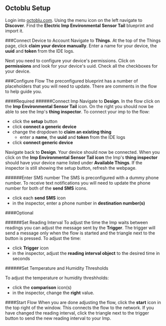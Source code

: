 ## Octoblu Setup
Login into [octoblu.com](https://app.octoblu.com/login?callbackUrl=%2Fdesign). Using the menu icon on the left navigate to **Discover**. Find the **Electric Imp Environmental Sensor Tail** blueprint and import it.

###Connect Device to Account
Navigate to **Things**. At the top of the Things page, click **claim your device manually**. Enter a name for your device, the **uuid** and **token** from the IDE logs.

Next you need to configure your device's permissions. Click on **permissions** and look for your device's uuid.  Check all the checkboxes for your device.

###Configure Flow
The preconfigured blueprint has a number of placeholders that you will need to update.  There are comments in the flow to help guide you.

####Required
######Connect Imp
Navigate to **Design**.  In the flow click on the **Imp Environmental Sensor Tail** icon.  On the right you should now be able to see the Imp's **thing inspector**.  To connect your imp to the flow:

* click the **setup** button
* click **connect a generic device**
* change the dropdown to **claim an existing thing**
  * enter a **name**, the **uuid** and **token** from the IDE logs
* click **connect generic device**

Navigate back to **Design**.  Your device should now be connected. When you click on the **Imp Environmental Sensor Tail icon** the Imp's **thing inspector** should have your device name listed under **Available Things**.  If the inspector is still showing the setup button, refresh the webpage.

######Enter SMS number
The SMS is preconfigured with a dummy phone number.  To receive text notifications you will need to update the phone number for both of the **send SMS** icons.

* click each **send SMS** icon
* in the inspector, enter a phone number in **destination number(s)**

####Optional

######Set Reading Interval
To adjust the time the Imp waits between readings you can adjust the message sent by the **Trigger**.  The trigger will send a message only when the flow is started and the triangle next to the button is pressed. To adjust the time:

* click **Trigger** icon
* in the inspector, adjust the **reading interval object** to the desired time in seconds

######Set Temperature and Humidity Thresholds

To adjust the temperature or humidity threshholds:

* click the **comparison** icon(s)
* in the inspector, change the **right** value.

####Start Flow
When you are done adjusting the flow, click the **start** icon in the top right of the window.  This connects the flow to the network.  If you have changed the reading interval, click the triangle next to the trigger button to send the new reading interval to your Imp.

